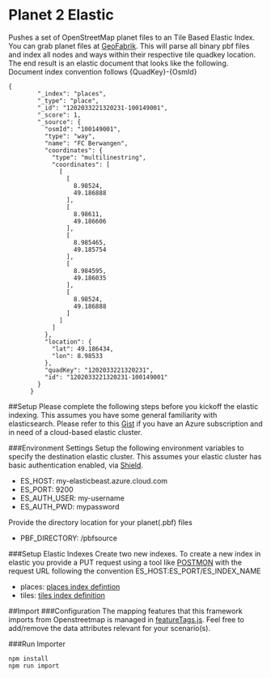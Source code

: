 # Planet 2 Elastic
Pushes a set of OpenStreetMap planet files to an Tile Based Elastic Index. You can grab planet files at [GeoFabrik](http://download.geofabrik.de/). This will parse all binary pbf files and index all nodes and ways within their respective tile quadkey location. The end result is an elastic document that looks like the following. Document index convention follows {QuadKey}-{OsmId}
```
{
        "_index": "places",
        "_type": "place",
        "_id": "1202033221320231-100149001",
        "_score": 1,
        "_source": {
          "osmId": "100149001",
          "type": "way",
          "name": "FC Berwangen",
          "coordinates": {
            "type": "multilinestring",
            "coordinates": [
              [
                [
                  8.98524,
                  49.186888
                ],
                [
                  8.98611,
                  49.186606
                ],
                [
                  8.985465,
                  49.185754
                ],
                [
                  8.984595,
                  49.186035
                ],
                [
                  8.98524,
                  49.186888
                ]
              ]
            ]
          },
          "location": {
            "lat": 49.186434,
            "lon": 8.98533
          },
          "quadKey": "1202033221320231",
          "id": "1202033221320231-100149001"
        }
      }
```

##Setup
Please complete the following steps before you kickoff the elastic indexing. This assumes you have some general familiarity with elasticsearch. Please refer to this [Gist](https://gist.github.com/erikschlegel/0f4330009c7c5ae83831889609a8bb7c) if you have an Azure subscription and in need of a cloud-based elastic cluster.

###Environment Settings
Setup the following environment variables to specify the destination elastic cluster. This assumes your elastic cluster has basic authentication enabled, via [Shield](https://www.elastic.co/guide/en/shield/current/enable-basic-auth.html).
+ ES_HOST: my-elasticbeast.azure.cloud.com
+ ES_PORT: 9200
+ ES_AUTH_USER: my-username
+ ES_AUTH_PWD: mypassword

Provide the directory location for your planet(.pbf) files  
+ PBF_DIRECTORY: /pbfsource
 
###Setup Elastic Indexes
Create two new indexes. To create a new index in elastic you provide a PUT request using a tool like [POSTMON](https://www.getpostman.com/) with the request URL following the convention ES_HOST:ES_PORT/ES_INDEX_NAME
+ places: [places index defintion](https://github.com/erikschlegel/pbftoelastic/blob/master/indexes/places.json)
+ tiles: [tiles index definition](https://github.com/erikschlegel/pbftoelastic/blob/master/indexes/tiles.json)

##Import
###Configuration
The mapping features that this framework imports from Openstreetmap is managed in [featureTags.js](https://github.com/erikschlegel/Planet2Elastic/blob/master/featureTags.js). Feel free to add/remove the data attributes relevant for your scenario(s).

###Run Importer
```
npm install
npm run import
```
